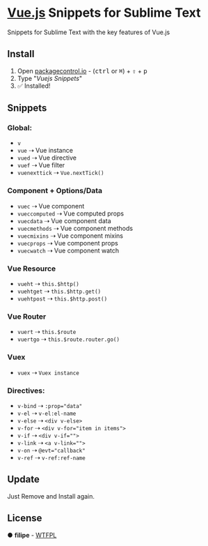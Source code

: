 # [Vue.js](http://vuejs.org/) Snippets for Sublime Text
Snippets for Sublime Text with the key features of Vue.js

## Install
1. Open [packagecontrol.io](packagecontro.io) - (<kbd>ctrl</kbd> or <kbd>⌘</kbd>) +  <kbd>⇧</kbd> + <kbd>p</kbd>
2. Type "*Vuejs Snippets*"
3. :white_check_mark: Installed!

## Snippets

### Global:
- `v`
- `vue` ⇢ Vue instance
- `vued` ⇢ Vue directive
- `vuef` ⇢ Vue filter
- `vuenexttick` ⇢ `Vue.nextTick()`

### Component + Options/Data
- `vuec` ⇢ Vue component
- `vueccomputed` ⇢ Vue computed props
- `vuecdata` ⇢ Vue component data
- `vuecmethods` ⇢ Vue component methods
- `vuecmixins` ⇢ Vue component mixins
- `vuecprops` ⇢ Vue component props
- `vuecwatch` ⇢ Vue component watch

### Vue Resource
- `vueht` ⇢ `this.$http()`
- `vuehtget` ⇢ `this.$http.get()`
- `vuehtpost` ⇢ `this.$http.post()`

### Vue Router
- `vuert` ⇢ `this.$route`
- `vuertgo` ⇢ `this.$route.router.go()`

### Vuex
- `vuex` ⇢ `Vuex instance`

### Directives:

- `v-bind` ⇢ `:prop="data"`
- `v-el` ⇢ `v-el:el-name`
- `v-else` ⇢ `<div v-else>`
- `v-for` ⇢ `<div v-for="item in items">`
- `v-if` ⇢ `<div v-if="">`
- `v-link` ⇢ `<a v-link="">`
- `v-on` ⇢ `@evt="callback"`
- `v-ref` ⇢ `v-ref:ref-name`

## Update
Just Remove and Install again.

## License
● **filipe** - [WTFPL](LICENSE.md)
